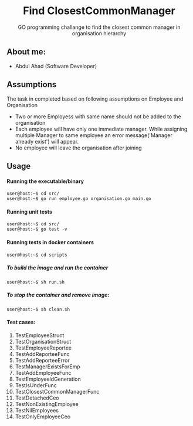<p align="center">
<h1 align="center"><b>Find ClosestCommonManager</b></h1>
<p align="center">GO programming challange to find the closest common manager in organisation hierarchy</p>

## About me:

  * Abdul Ahad (Software Developer)

##  Assumptions
<p align="left">The task in completed based on following assumptions on Employee and Organisation</p>

  * Two or more Employess with same name should not be added to the organisation 
  * Each employee will have only one immediate manager. While assigning multiple Manager to same employee an error message('Manager already exist') will appear.
  * No employee will leave the organisation after joining


## Usage

#### Running the executable/binary

    user@host:~$ cd src/
    user@host:~$ go run employee.go organisation.go main.go

#### Running unit tests 

    user@host:~$ cd src/
    user@host:~$ go test -v

#### Running tests in docker containers
    user@host:~$ cd scripts

##### To build the image and run the container
    user@host:~$ sh run.sh


##### To stop the container and remove image:
    user@host:~$ sh clean.sh


#### Test cases:
1. TestEmployeeStruct
1. TestOrganisationStruct
1. TestEmployeeReportee
1. TestAddReporteeFunc
1. TestAddReporteeError
1. TestManagerExistsForEmp
1. TestAddEmployeeFunc
1. TestEmployeeIdGeneration
1. TestIsUnderFunc
1. TestClosestCommonManagerFunc
1. TestDetachedCeo
1. TestNonExistingEmployee
1. TestNilEmployees
1. TestOnlyEmployeeCeo



